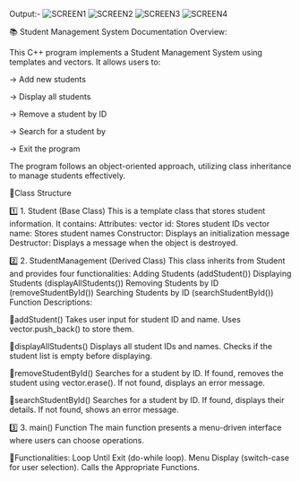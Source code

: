 Output:-
![SCREEN1](https://github.com/user-attachments/assets/1234648a-fe1d-432f-9918-5605e87e915a)
![SCREEN2](https://github.com/user-attachments/assets/e25ec62e-5ecd-4932-9dfb-f96e2c433ffa)
![SCREEN3](https://github.com/user-attachments/assets/3620fdba-9584-4255-993d-fce79a2b015a)
![SCREEN4](https://github.com/user-attachments/assets/4b8b7e78-8b98-4eb1-8a40-d2dacd291dfa)



📚 Student Management System Documentation Overview:

This C++ program implements a Student Management System using templates and vectors. It allows users to:

→ Add new students


→ Display all students


→ Remove a student by ID


→ Search for a student by 


→ Exit the program

The program follows an object-oriented approach, utilizing class inheritance to manage students effectively.

📌Class Structure

1️⃣ 1. Student<T> (Base Class)
This is a template class that stores student information. It contains:
Attributes:
vector<T> id: Stores student IDs
vector<T> name: Stores student names
Constructor: Displays an initialization message
Destructor: Displays a message when the object is destroyed.

2️⃣ 2. StudentManagement<T> (Derived Class)
This class inherits from Student<T> and provides four functionalities:
Adding Students (addStudent())
Displaying Students (displayAllStudents())
Removing Students by ID (removeStudentById())
Searching Students by ID (searchStudentById())
Function Descriptions:

📌addStudent()
Takes user input for student ID and name.
Uses vector.push_back() to store them.

📌displayAllStudents()
Displays all student IDs and names.
Checks if the student list is empty before displaying.

📌removeStudentById()
Searches for a student by ID.
If found, removes the student using vector.erase().
If not found, displays an error message.

📌searchStudentById()
Searches for a student by ID.
If found, displays their details.
If not found, shows an error message.

3️⃣ 3. main() Function
The main function presents a menu-driven interface where users can choose operations.

📌Functionalities:
Loop Until Exit (do-while loop).
Menu Display (switch-case for user selection).
Calls the Appropriate Functions.



